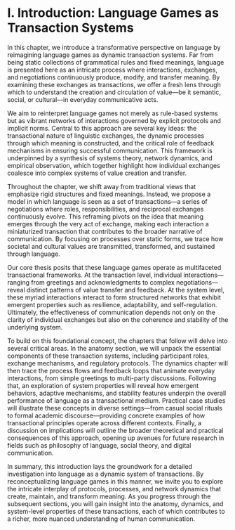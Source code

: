 # I. Introduction: Language Games as Transaction Systems

In this chapter, we introduce a transformative perspective on language by reimagining language games as dynamic transaction systems. Far from being static collections of grammatical rules and fixed meanings, language is presented here as an intricate process where interactions, exchanges, and negotiations continuously produce, modify, and transfer meaning. By examining these exchanges as transactions, we offer a fresh lens through which to understand the creation and circulation of value—be it semantic, social, or cultural—in everyday communicative acts.

We aim to reinterpret language games not merely as rule-based systems but as vibrant networks of interactions governed by explicit protocols and implicit norms. Central to this approach are several key ideas: the transactional nature of linguistic exchanges, the dynamic processes through which meaning is constructed, and the critical role of feedback mechanisms in ensuring successful communication. This framework is underpinned by a synthesis of systems theory, network dynamics, and empirical observation, which together highlight how individual exchanges coalesce into complex systems of value creation and transfer.

Throughout the chapter, we shift away from traditional views that emphasize rigid structures and fixed meanings. Instead, we propose a model in which language is seen as a set of transactions—a series of negotiations where roles, responsibilities, and reciprocal exchanges continuously evolve. This reframing pivots on the idea that meaning emerges through the very act of exchange, making each interaction a miniaturized transaction that contributes to the broader narrative of communication. By focusing on processes over static forms, we trace how societal and cultural values are transmitted, transformed, and sustained through language.

Our core thesis posits that these language games operate as multifaceted transactional frameworks. At the transaction level, individual interactions—ranging from greetings and acknowledgments to complex negotiations—reveal distinct patterns of value transfer and feedback. At the system level, these myriad interactions interact to form structured networks that exhibit emergent properties such as resilience, adaptability, and self-regulation. Ultimately, the effectiveness of communication depends not only on the clarity of individual exchanges but also on the coherence and stability of the underlying system.

To build on this foundational concept, the chapters that follow will delve into several critical areas. In the anatomy section, we will unpack the essential components of these transaction systems, including participant roles, exchange mechanisms, and regulatory protocols. The dynamics chapter will then trace the process flows and feedback loops that animate everyday interactions, from simple greetings to multi-party discussions. Following that, an exploration of system properties will reveal how emergent behaviors, adaptive mechanisms, and stability features underpin the overall performance of language as a transactional medium. Practical case studies will illustrate these concepts in diverse settings—from casual social rituals to formal academic discourse—providing concrete examples of how transactional principles operate across different contexts. Finally, a discussion on implications will outline the broader theoretical and practical consequences of this approach, opening up avenues for future research in fields such as philosophy of language, social theory, and digital communication.

In summary, this introduction lays the groundwork for a detailed investigation into language as a dynamic system of transactions. By reconceptualizing language games in this manner, we invite you to explore the intricate interplay of protocols, processes, and network dynamics that create, maintain, and transform meaning. As you progress through the subsequent sections, you will gain insight into the anatomy, dynamics, and system-level properties of these transactions, each of which contributes to a richer, more nuanced understanding of human communication.